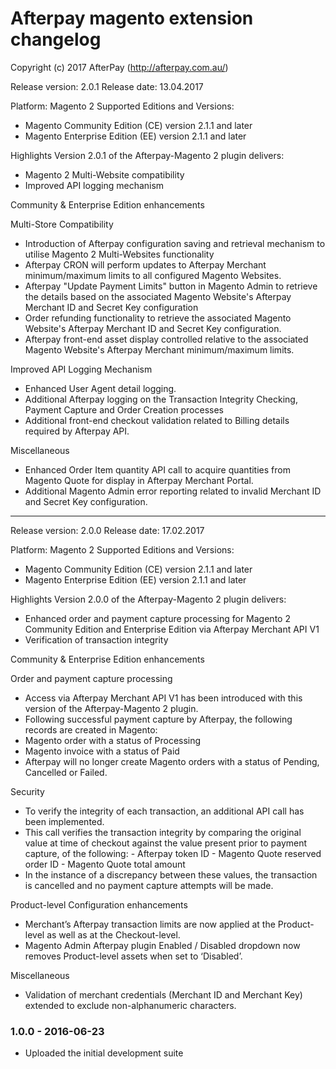 # Afterpay magento extension changelog
Copyright (c) 2017 AfterPay (http://afterpay.com.au/)

Release version: 2.0.1
Release date: 13.04.2017
 
Platform: Magento 2
Supported Editions and Versions:
-	Magento Community Edition  (CE) version 2.1.1 and later
-	Magento Enterprise Edition (EE)	version 2.1.1 and later
 
Highlights
Version 2.0.1 of the Afterpay-Magento 2 plugin delivers:
-	Magento 2 Multi-Website compatibility
-	Improved API logging mechanism
 
Community & Enterprise Edition enhancements
 
Multi-Store Compatibility
-   Introduction of Afterpay configuration saving and retrieval mechanism to utilise Magento 2 Multi-Websites functionality 
-   Afterpay CRON will perform updates to Afterpay Merchant minimum/maximum limits to all configured Magento Websites.
-   Afterpay "Update Payment Limits" button in Magento Admin to retrieve the details based on the associated Magento Website's Afterpay Merchant ID and Secret Key configuration
-   Order refunding functionality to retrieve the associated Magento Website's Afterpay Merchant ID and Secret Key configuration.
-	Afterpay front-end asset display controlled relative to the associated Magento Website's Afterpay Merchant minimum/maximum limits.
 
Improved API Logging Mechanism
-   Enhanced User Agent detail logging.
-   Additional Afterpay logging on the Transaction Integrity Checking, Payment Capture and Order Creation processes
-   Additional front-end checkout validation related to Billing details required by Afterpay API.
 
Miscellaneous
-   Enhanced Order Item quantity API call to acquire quantities from Magento Quote for display in Afterpay Merchant Portal.
-   Additional Magento Admin error reporting related to invalid Merchant ID and Secret Key configuration.

--------------------------------------------------------------------------------------------------------------------------------

Release version: 2.0.0
Release date: 17.02.2017
 
Platform: Magento 2
Supported Editions and Versions: 
-	Magento Community Edition  (CE)     version 2.1.1 and later
-	Magento Enterprise Edition (EE)		version 2.1.1 and later
 
Highlights
Version 2.0.0 of the Afterpay-Magento 2 plugin delivers:
-	Enhanced order and payment capture processing for Magento 2 Community Edition and Enterprise Edition via Afterpay Merchant API V1
-	Verification of transaction integrity

Community & Enterprise Edition enhancements
 
Order and payment capture processing
-	Access via Afterpay Merchant API V1 has been introduced with this version of the Afterpay-Magento 2 plugin.
-	Following successful payment capture by Afterpay, the following records are created in Magento:
-	Magento order with a status of Processing
-	Magento invoice with a status of Paid
-	Afterpay will no longer create Magento orders with a status of Pending, Cancelled or Failed.

Security
-	To verify the integrity of each transaction, an additional API call has been implemented.
-	This call verifies the transaction integrity by comparing the original value at time of checkout against the value present prior to payment capture, of the following:
		- 	Afterpay token ID
		- 	Magento Quote reserved order ID
		- 	Magento Quote total amount
-	In the instance of a discrepancy between these values, the transaction is cancelled and no payment capture attempts will be made. 

Product-level Configuration enhancements
-	Merchant’s Afterpay transaction limits are now applied at the Product-level as well as at the Checkout-level.
-	Magento Admin Afterpay plugin Enabled / Disabled dropdown now removes Product-level assets when set to ‘Disabled’.

Miscellaneous
-	Validation of merchant credentials (Merchant ID and Merchant Key) extended to exclude non-alphanumeric characters.


### 1.0.0 - 2016-06-23
 - Uploaded the initial development suite